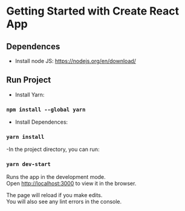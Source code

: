 # Getting Started with Create React App

## Dependences 

- Install node JS: https://nodejs.org/en/download/

## Run Project

- Install Yarn: 
### `npm install --global yarn`

- Install Dependences: 
### `yarn install`

-In the project directory, you can run:
### `yarn dev-start`

Runs the app in the development mode.\
Open [http://localhost:3000](http://localhost:3000) to view it in the browser.

The page will reload if you make edits.\
You will also see any lint errors in the console.
